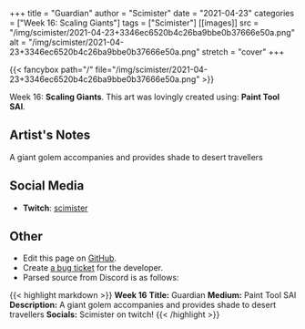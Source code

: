 +++
title =       "Guardian"
author =      "Scimister"
date =        "2021-04-23"
categories =  ["Week 16: Scaling Giants"]
tags =        ["Scimister"]
[[images]]
                      src = "/img/scimister/2021-04-23+3346ec6520b4c26ba9bbe0b37666e50a.png"
                      alt = "/img/scimister/2021-04-23+3346ec6520b4c26ba9bbe0b37666e50a.png"
                      stretch = "cover"
+++


{{< fancybox path="/" file="/img/scimister/2021-04-23+3346ec6520b4c26ba9bbe0b37666e50a.png" >}}


Week 16: **Scaling Giants**. This art was lovingly created using: **Paint Tool SAI**.

## Artist's Notes

A giant golem accompanies and provides shade to desert travellers

## Social Media

- **Twitch**: [scimister]()


## Other

- Edit this page on [GitHub](https://github.com/teaminkling/web-refresh/edit/main/blog/content/blog/scimister-week-16-25d6.md).
- Create [a bug ticket](https://github.com/teaminkling/web-refresh/issues/new?assignees=&labels=bug&template=problem-report.md&title=) for the developer.
- Parsed source from Discord is as follows:

{{< highlight markdown >}}
**Week 16**
**Title:** Guardian
**Medium:** Paint Tool SAI
**Description:** A giant golem accompanies and provides shade to desert travellers
**Socials:** Scimister on twitch!
{{< /highlight >}}